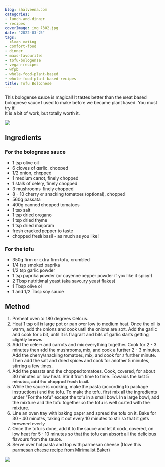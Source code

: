 ```yaml
---
blog: shalveena.com
categories:
- lunch-and-dinner
- recipes
coverImage: img_7302.jpg
date: "2022-03-26"
tags:
- clean-eating
- comfort-food
- dinner
- maxs-favourites
- tofu-bologense
- vegan-recipes
- wfpb
- whole-food-plant-based
- whole-food-plant-based-recipes
title: Tofu Bolognese
---
```


This bologense sauce is magical! It tastes better than the meat based bolognese sauce I used to make before we became plant based. You must try it!  
It is a bit of work, but totally worth it.

![](https://shalveena.files.wordpress.com/2022/03/img_7301.jpg?w=768)

## Ingredients

### For the bolognese sauce

- 1 tsp olive oil
- 6 cloves of garlic, chopped
- 1/2 onion, chopped
- 1 medium carrot, finely chopped
- 1 stalk of celery, finely chopped
- 3 mushrooms, finely chopped
- 8 - 10 cherry or snacking tomatoes (optional), chopped
- 560g passata
- 400g canned chopped tomatoes
- 1 tsp salt
- 1 tsp dried oregano
- 1 tsp dried thyme
- 1 tsp dried marjoram
- fresh cracked pepper to taste
- chopped fresh basil - as much as you like!

### For the tofu

- 350g firm or extra firm tofu, crumbled
- 1/4 tsp smoked paprika
- 1/2 tsp garlic powder
- 1 tsp paprika powder (or cayenne pepper powder if you like it spicy!)
- 2 Tbsp nutritional yeast (aka savoury yeast flakes)
- 1 Tbsp olive oil
- 1 and 1/2 Tbsp soy sauce

## Method

1. Preheat oven to 180 degrees Celcius.
2. Heat 1 tsp oil in large pot or pan over low to medium heat. Once the oil is warm, add the onions and cook until the onions are soft. Add the garlic and cook for a bit, until it is fragrant and bits of garlic starts getting slightly brown.
3. Add the celery and carrots and mix everything together. Cook for 2 - 3 minutes then add the mushrooms, mix, and cook a further 2 - 3 minutes. Add the cherry/snacking tomatoes, mix, and cook for a further minute. Then add the salt and dried spices and cook for another 5 minutes, stirring a few times.
4. Add the passata and the chopped tomatoes. Cook, covered, for about 30 minutes on low heat. Stir it from time to time. Towards the last 5 minutes, add the chopped fresh basil.
5. While the sauce is cooking, make the pasta (according to package instructions) and the tofu. To make the tofu, first mix all the ingredients under "For the tofu" except the tofu in a small bowl. In a large bowl, add the mixture and the tofu together so the tofu is well coated with the mixture.
6. Line an oven tray with baking paper and spread the tofu on it. Bake for 30 - 40 minutes, taking it out every 10 minutes to stir so that it gets browned evenly.
7. Once the tofu is done, add it to the sauce and let it cook, covered, on low heat for 5 - 10 minutes so that the tofu can absorb all the delicious flavours from the sauce.
8. Serve over hot pasta and top with parmesan cheese (I love this [parmesan cheese recipe from Minimalist Baker](https://minimalistbaker.com/how-to-make-vegan-parmesan-cheese/))

![](https://shalveena.files.wordpress.com/2022/03/img_7298.jpg?w=768)